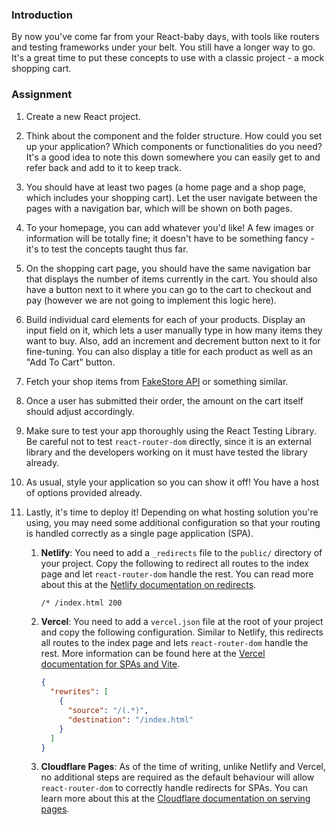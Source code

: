 ### Introduction

By now you've come far from your React-baby days, with tools like routers and testing frameworks under your belt. You still have a longer way to go. It's a great time to put these concepts to use with a classic project - a mock shopping cart.

### Assignment

<div class="lesson-content__panel" markdown="1">

1.  Create a new React project.
2.  Think about the component and the folder structure. How could you set up your application? Which components or functionalities do you need? It's a good idea to note this down somewhere you can easily get to and refer back and add to it to keep track.
3.  You should have at least two pages (a home page and a shop page, which includes your shopping cart). Let the user navigate between the pages with a navigation bar, which will be shown on both pages.
4.  To your homepage, you can add whatever you'd like! A few images or information will be totally fine; it doesn't have to be something fancy - it's to test the concepts taught thus far.
5.  On the shopping cart page, you should have the same navigation bar that displays the number of items currently in the cart. You should also have a button next to it where you can go to the cart to checkout and pay (however we are not going to implement this logic here).
6.  Build individual card elements for each of your products. Display an input field on it, which lets a user manually type in how many items they want to buy. Also, add an increment and decrement button next to it for fine-tuning. You can also display a title for each product as well as an "Add To Cart" button.
7.  Fetch your shop items from [FakeStore API](https://fakestoreapi.com) or something similar.
8.  Once a user has submitted their order, the amount on the cart itself should adjust accordingly.
9.  Make sure to test your app thoroughly using the React Testing Library. Be careful not to test `react-router-dom` directly, since it is an external library and the developers working on it must have tested the library already.
10. As usual, style your application so you can show it off! You have a host of options provided already.
11. Lastly, it's time to deploy it! Depending on what hosting solution you're using, you may need some additional configuration so that your routing is handled correctly as a single page application (SPA).

    1.  **Netlify**: You need to add a `_redirects` file to the `public/` directory of your project. Copy the following to redirect all routes to the index page and let `react-router-dom` handle the rest. You can read more about this at the [Netlify documentation on redirects](https://docs.netlify.com/routing/redirects/).

        ~~~txt
        /* /index.html 200
        ~~~

    2.  **Vercel**: You need to add a `vercel.json` file at the root of your project and copy the following configuration. Similar to Netlify, this redirects all routes to the index page and lets `react-router-dom` handle the rest. More information can be found here at the [Vercel documentation for SPAs and Vite](https://vercel.com/docs/frameworks/vite#using-vite-to-make-spas).

        ~~~json
        {
          "rewrites": [
            {
              "source": "/(.*)",
              "destination": "/index.html"
            }
          ]
        }
        ~~~

    3.  **Cloudflare Pages**: As of the time of writing, unlike Netlify and Vercel, no additional steps are required as the default behaviour will allow `react-router-dom` to correctly handle redirects for SPAs. You can learn more about this at the [Cloudflare documentation on serving pages](https://developers.cloudflare.com/pages/platform/serving-pages/).

</div>

